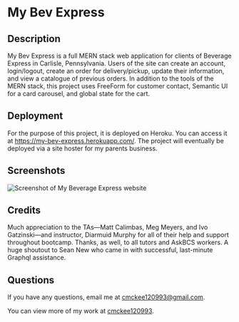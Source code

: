 # My Bev Express

## Description

My Bev Express is a full MERN stack web application for clients of Beverage Express in Carlisle, Pennsylvania. Users of the site can create an account, login/logout, create an order for delivery/pickup, update their information, and view a catalogue of previous orders. In addition to the tools of the MERN stack, this project uses FreeForm for customer contact, Semantic UI for a card carousel, and global state for the cart. 

## Deployment

For the purpose of this project, it is deployed on Heroku. You can access it at https://my-bev-express.herokuapp.com/. The project will eventually be deployed via a site hoster for my parents business.

## Screenshots
<img src="./client/src/assets/images/my-bev-express-screenshot" alt="Screenshot of My Beverage Express website">

## Credits

Much appreciation to the TAs—Matt Calimbas, Meg Meyers, and Ivo Gatzinski—and instructor, Diarmuid Murphy for all of their help and support throughout bootcamp. Thanks, as well, to all tutors and AskBCS workers. A huge shoutout to Sean New who came in with successful, last-minute Graphql assistance.

## Questions 

 If you have any questions, email me at cmckee120993@gmail.com. 

 You can view more of my work at [cmckee120993](https://github.com/cmckee120993).
